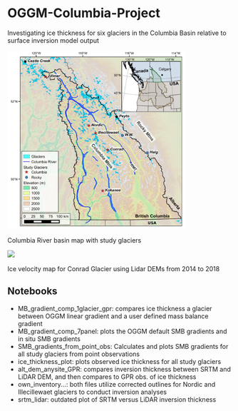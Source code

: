 # OGGM-Columbia-Project
Investigating ice thickness for six glaciers in the Columbia Basin relative to surface inversion model output

<img src="images/CBT _ice_thick_cc.png" width="400">

Columbia River basin map with study glaciers

<img src="images/conrad_all_14f_18s_vel_less_5m_spm2.png" width="400">

Ice velocity map for Conrad Glacier using Lidar DEMs from 2014 to 2018 

## Notebooks

- MB_gradient_comp_1glacier_gpr: compares ice thickness a glacier between OGGM linear gradient and a user defined mass balance gradient
- MB_gradient_comp_7panel: plots the OGGM default SMB gradients and in situ SMB gradients
- SMB_gradients_from_point_obs: Calculates and plots SMB gradients for all study glaciers from point observations
- ice_thickness_plot: plots observed ice thickness for all study glaciers
- alt_dem_anysite_GPR: compares inversion thickness between SRTM and LiDAR DEM, and then compares to GPR obs. of ice thickness
- own_inventory...: both files utilize corrected outlines for Nordic and Illecillewaet glaciers to conduct inversion analyses
- srtm_lidar: outdated plot of SRTM versus LiDAR inversion thickness
